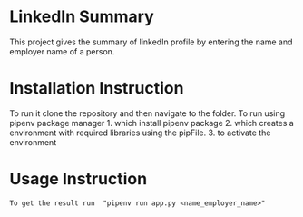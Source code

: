 # LinkedIn Summary
This project gives the summary of linkedIn profile by entering the name and employer name of a person.
# Installation Instruction
To run it clone the repository and then navigate to the folder. To run using pipenv package manager
    1. <pip3 install pipenv> which install pipenv package 
    2. <pipenv install> which creates a environment with required libraries using the pipFile.
    3. <pipenv shell> to activate the environment
# Usage Instruction
    To get the result run  "pipenv run app.py <name_employer_name>"